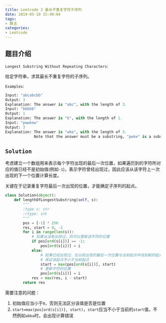 ```yaml
---
title: Leetcode 3 最长不重复字符子序列
date: 2019-05-10 15:49:04
tags:
- 算法
categories:
- Leetcode
---
```


## 题目介绍

`Longest Substring Without Repeating Characters`:

给定字符串，求其最长不重复字符的子序列。

<!--more-->

`Examples`:

```python 
Input: "abcabcbb"
Output: 3 
Explanation: The answer is "abc", with the length of 3. 
Input: "bbbbb"
Output: 1
Explanation: The answer is "b", with the length of 1.
Input: "pwwkew"
Output: 3
Explanation: The answer is "wke", with the length of 3. 
             Note that the answer must be a substring, "pwke" is a subsequence and not a substring.
```

## `Solution`

考虑建立一个数组用来表示每个字符出现的最后一次位置，如果遍历到的字符所对应的值已经不是初始值(例如`-1`)，表示字符曾经出现过，因此应该从该字符上一次出现的下一个位置计算长度。

关键在于记录重复字符最后一次出现的位置，才能确定子序列的起点。

```python 
class Solution(object):
    def lengthOfLongestSubstring(self, s):
        """
        :type s: str
        :rtype: int
        """
        pos = [-1] * 256
        res, start = 0, -1
        for i in range(len(s)):
          	# 如果从没有出现过，则可以更新该字符的位置
            if pos[ord(s[i])] == -1:
                pos[ord(s[i])] = i
            else:
                # 如果已经出现过，在以前出现的最后一次位置与当前起点中找到新的起点
                # 保证该起点不小于当前起点
                start = max(pos[ord(s[i])], start)
                # 更新字符的位置
                pos[ord(s[i])] = i
            res = max(res, i - start)
        return res
```

需要注意的问题：

1. 初始值应当小于`0`，否则无法区分该值是否是位置
2. `start=max(pos[ord(s[i])], start)`，`start`应当不小于当前的`start`值，不然例如`abba`时，会出现计算错误